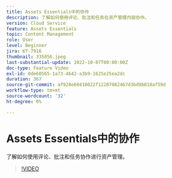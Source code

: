 ```yaml
---
title: Assets Essentials中的协作
description: 了解如何使用评论、批注和任务在资产管理内部协作。
version: Cloud Service
feature: Assets Essentials
topic: Content Management
role: User
level: Beginner
jira: KT-7916
thumbnail: 335856.jpeg
last-substantial-update: 2022-10-07T00:00:00Z
doc-type: Feature Video
exl-id: 0de60565-1a73-4642-a3b9-1625e25ea2dc
duration: 367
source-git-commit: af928e60410022f12207082467d3bd9b818af59d
workflow-type: tm+mt
source-wordcount: '32'
ht-degree: 0%

---
```


# Assets Essentials中的协作

了解如何使用评论、批注和任务协作进行资产管理。

>[!VIDEO](https://video.tv.adobe.com/v/335856?quality=12&learn=on)
